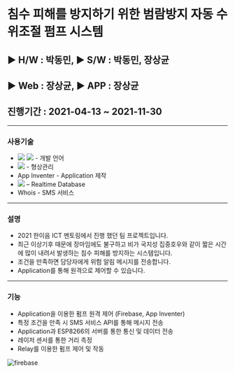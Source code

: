 # 침수 피해를 방지하기 위한 범람방지 자동 수위조절 펌프 시스템
## ▶ H/W : 박동민, ▶ S/W : 박동민, 장상균 
## ▶ Web : 장상균, ▶ APP : 장상균 
## 진행기간 : 2021-04-13 ~ 2021-11-30
---
### 사용기술
+ <img src="https://img.shields.io/badge/C++-00599C?style=flat-square&logo=C%2B%2B&logoColor=white"/></a> <img src="https://img.shields.io/badge/C-A8B9CC?style=flat-square&logo=C&logoColor=white"/></a> - 개발 언어
+ <img src="https://img.shields.io/badge/GitHub-181717?style=flat-square&logo=GitHub&logoColor=white"/></a> - 형상관리
+ App Inventer - Application 제작
+ <img src="https://img.shields.io/badge/Firebase-FFCA28?style=flat-square&logo=Firebase&logoColor=white"/></a> – Realtime Database
+ Whois - SMS 서비스
---
### 설명
+ 2021 한이음 ICT 멘토링에서 진행 했던 팀 프로젝트입니다.
+ 최근 이상기후 때문에 장마임에도 불구하고 비가 국지성 집중호우와 같이 짧은 시간에 많이 내려서 발생하는 침수 피해를 방지하는 시스템입니다.
+ 조건을 만족하면 담당자에게 위험 알림 메시지를 전송합니다.
+ Application를 통해 원격으로 제어할 수 있습니다.
---
### 기능
- Application을 이용한 펌프 원격 제어 (Firebase, App Inventer)
- 특정 조건을 만족 시 SMS 서비스 API를 통해 메시지 전송
- Application과 ESP8266의 서버를 통한 통신 및 데이터 전송
- 레이저 센서를 통한 거리 측정
- Relay를 이용한 펌프 제어 및 작동

![firebase](https://user-images.githubusercontent.com/58980007/145201309-c595c545-92a3-4254-a4de-32002bd83644.png)
